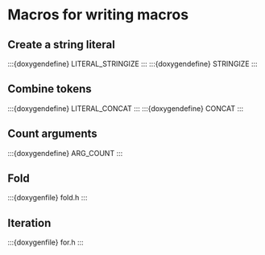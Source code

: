 # Macros for writing macros

## Create a string literal

:::{doxygendefine} LITERAL_STRINGIZE
:::
:::{doxygendefine} STRINGIZE
:::

## Combine tokens

:::{doxygendefine} LITERAL_CONCAT
:::
:::{doxygendefine} CONCAT
:::

## Count arguments

:::{doxygendefine} ARG_COUNT
:::

## Fold

:::{doxygenfile} fold.h
:::

## Iteration

:::{doxygenfile} for.h
:::
